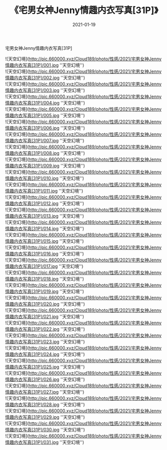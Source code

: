 ﻿---
layout: post
title:  《宅男女神Jenny情趣内衣写真[31P]》
date:   2021-01-19
img: http://pic.660000.xyz/Cloud189/photo/性感/2021/宅男女神Jenny情趣内衣写真[31P]/000.jpg
categories: [美女, 性感, 泳衣]
---

宅男女神Jenny情趣内衣写真[31P]



![天空幻境](http://pic.660000.xyz/Cloud189/photo/性感/2021/宅男女神Jenny情趣内衣写真[31P]/001.jpg ''天空幻境'') <br>
![天空幻境](http://pic.660000.xyz/Cloud189/photo/性感/2021/宅男女神Jenny情趣内衣写真[31P]/002.jpg ''天空幻境'') <br>
![天空幻境](http://pic.660000.xyz/Cloud189/photo/性感/2021/宅男女神Jenny情趣内衣写真[31P]/003.jpg ''天空幻境'') <br>
![天空幻境](http://pic.660000.xyz/Cloud189/photo/性感/2021/宅男女神Jenny情趣内衣写真[31P]/004.jpg ''天空幻境'') <br>
![天空幻境](http://pic.660000.xyz/Cloud189/photo/性感/2021/宅男女神Jenny情趣内衣写真[31P]/005.jpg ''天空幻境'') <br>
![天空幻境](http://pic.660000.xyz/Cloud189/photo/性感/2021/宅男女神Jenny情趣内衣写真[31P]/006.jpg ''天空幻境'') <br>
![天空幻境](http://pic.660000.xyz/Cloud189/photo/性感/2021/宅男女神Jenny情趣内衣写真[31P]/007.jpg ''天空幻境'') <br>
![天空幻境](http://pic.660000.xyz/Cloud189/photo/性感/2021/宅男女神Jenny情趣内衣写真[31P]/008.jpg ''天空幻境'') <br>
![天空幻境](http://pic.660000.xyz/Cloud189/photo/性感/2021/宅男女神Jenny情趣内衣写真[31P]/009.jpg ''天空幻境'') <br>
![天空幻境](http://pic.660000.xyz/Cloud189/photo/性感/2021/宅男女神Jenny情趣内衣写真[31P]/010.jpg ''天空幻境'') <br>
![天空幻境](http://pic.660000.xyz/Cloud189/photo/性感/2021/宅男女神Jenny情趣内衣写真[31P]/011.jpg ''天空幻境'') <br>
![天空幻境](http://pic.660000.xyz/Cloud189/photo/性感/2021/宅男女神Jenny情趣内衣写真[31P]/012.jpg ''天空幻境'') <br>
![天空幻境](http://pic.660000.xyz/Cloud189/photo/性感/2021/宅男女神Jenny情趣内衣写真[31P]/013.jpg ''天空幻境'') <br>
![天空幻境](http://pic.660000.xyz/Cloud189/photo/性感/2021/宅男女神Jenny情趣内衣写真[31P]/014.jpg ''天空幻境'') <br>
![天空幻境](http://pic.660000.xyz/Cloud189/photo/性感/2021/宅男女神Jenny情趣内衣写真[31P]/015.jpg ''天空幻境'') <br>
![天空幻境](http://pic.660000.xyz/Cloud189/photo/性感/2021/宅男女神Jenny情趣内衣写真[31P]/016.jpg ''天空幻境'') <br>
![天空幻境](http://pic.660000.xyz/Cloud189/photo/性感/2021/宅男女神Jenny情趣内衣写真[31P]/017.jpg ''天空幻境'') <br>
![天空幻境](http://pic.660000.xyz/Cloud189/photo/性感/2021/宅男女神Jenny情趣内衣写真[31P]/018.jpg ''天空幻境'') <br>
![天空幻境](http://pic.660000.xyz/Cloud189/photo/性感/2021/宅男女神Jenny情趣内衣写真[31P]/019.jpg ''天空幻境'') <br>
![天空幻境](http://pic.660000.xyz/Cloud189/photo/性感/2021/宅男女神Jenny情趣内衣写真[31P]/020.jpg ''天空幻境'') <br>
![天空幻境](http://pic.660000.xyz/Cloud189/photo/性感/2021/宅男女神Jenny情趣内衣写真[31P]/021.jpg ''天空幻境'') <br>
![天空幻境](http://pic.660000.xyz/Cloud189/photo/性感/2021/宅男女神Jenny情趣内衣写真[31P]/022.jpg ''天空幻境'') <br>
![天空幻境](http://pic.660000.xyz/Cloud189/photo/性感/2021/宅男女神Jenny情趣内衣写真[31P]/023.jpg ''天空幻境'') <br>
![天空幻境](http://pic.660000.xyz/Cloud189/photo/性感/2021/宅男女神Jenny情趣内衣写真[31P]/024.jpg ''天空幻境'') <br>
![天空幻境](http://pic.660000.xyz/Cloud189/photo/性感/2021/宅男女神Jenny情趣内衣写真[31P]/025.jpg ''天空幻境'') <br>
![天空幻境](http://pic.660000.xyz/Cloud189/photo/性感/2021/宅男女神Jenny情趣内衣写真[31P]/026.jpg ''天空幻境'') <br>
![天空幻境](http://pic.660000.xyz/Cloud189/photo/性感/2021/宅男女神Jenny情趣内衣写真[31P]/027.jpg ''天空幻境'') <br>
![天空幻境](http://pic.660000.xyz/Cloud189/photo/性感/2021/宅男女神Jenny情趣内衣写真[31P]/028.jpg ''天空幻境'') <br>
![天空幻境](http://pic.660000.xyz/Cloud189/photo/性感/2021/宅男女神Jenny情趣内衣写真[31P]/029.jpg ''天空幻境'') <br>
![天空幻境](http://pic.660000.xyz/Cloud189/photo/性感/2021/宅男女神Jenny情趣内衣写真[31P]/030.jpg ''天空幻境'') <br>
![天空幻境](http://pic.660000.xyz/Cloud189/photo/性感/2021/宅男女神Jenny情趣内衣写真[31P]/031.jpg ''天空幻境'') <br>